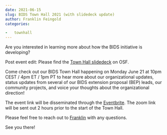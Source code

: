 ```yaml
---
date: 2021-06-15
slug: BIDS Town Hall 2021 (with slidedeck update)
author: Franklin Feingold
categories:

-   townhall
---
```


Are you interested in learning more about how the BIDS initiative is developing?

<!-- more -->

Post event edit: Please find the [Town Hall slidedeck](https://osf.io/e9s8a) on OSF.

Come check out our BIDS Town Hall happening on Monday June 21 at 10pm CEST / 4pm ET / 1pm PT to hear more about our organizational updates, status updates from several of our BIDS extension proposal (BEP) leads, our community projects, and voice your thoughts about the organizational direction!

The event link will be disseminated through the [Eventbrite](https://www.eventbrite.com/e/bids-town-hall-2021-tickets-159737297557). The zoom link will be sent out 2 hours prior to the start of the Town Hall.

Please feel free to reach out to [Franklin](mailto:ffein@stanford.edu) with any questions.

See you there!
